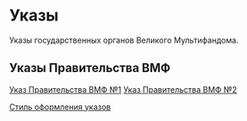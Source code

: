 # Указы

Указы государственных органов Великого Мультифандома.

## Указы Правительства ВМФ
[Указ Правительства ВМФ №1](Указы/Указ%20Правительства%20ВМФ%20№1)
[Указ Правительства ВМФ №2](Указы/Указ%20Правительства%20ВМФ%20№2)


[Стиль оформления указов](Указы/Стиль%20оформления%20указов)
